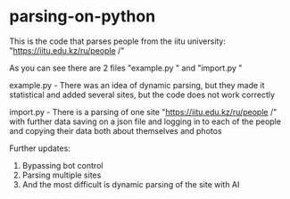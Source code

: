 # parsing-on-python
This is the code that parses people from the iitu university: "https://iitu.edu.kz/ru/people /"

As you can see there are 2 files "example.py " and "import.py "

example.py - There was an idea of dynamic parsing, but they made it statistical and added several sites, but the code does not work correctly

import.py - There is a parsing of one site "https://iitu.edu.kz/ru/people /" with further data saving on a json file and logging in to each of the people and copying their data both about themselves and photos

Further updates:
1. Bypassing bot control
2. Parsing multiple sites
3. And the most difficult is dynamic parsing of the site with AI
